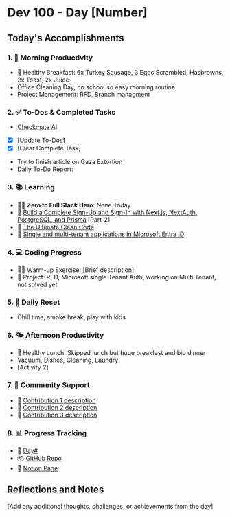 # Dev 100 - Day [Number]

## Today's Accomplishments

### 1. 🌅 Morning Productivity

- 🍳 Healthy Breakfast: 6x Turkey Sausage, 3 Eggs Scrambled, Hasbrowns, 2x Toast, 2x Juice
- Office Cleaning Day, no school so easy morning routine
- Project Management: RFD, Branch managment


### 2. ✅ To-Dos & Completed Tasks

- [Checkmate AI](https://checkmate-ai.vercel.app/)
- [X] [Update To-Dos]
- [X] [Clear Complete Task]
- Try to finish article on Gaza Extortion
- Daily To-Do Report:

### 3. 📚 Learning

- 🦸‍♂️ **Zero to Full Stack Hero**: None Today
- 🔗 [Build a Complete Sign-Up and Sign-In with Next.js, NextAuth, PostgreSQL, and Prisma](https://www.youtube.com/watch?v=bicCg4GxOP8) [Part-2]
- 🔗 [The Ultimate Clean Code](https://www.youtube.com/watch?v=KvIMe69XO00)
- 🔗 [Single and multi-tenant applications in Microsoft Entra ID](https://www.youtube.com/watch?v=NyZz1ICG7dQ)

### 4. 💻 Coding Progress

- 🏋️‍♂️ Warm-up Exercise: [Brief description]
- 🦺 Project: RFD, Microsoft single Tenant Auth, working on Multi Tenant, not solved yet

### 5. 🔄 Daily Reset

- Chill time, smoke break, play with kids

### 6. 🌤️ Afternoon Productivity

- 🍱 Healthy Lunch: Skipped lunch but huge breakfast and big dinner
- Vacuum, Dishes, Cleaning, Laundry
- [Activity 2]

### 7. 🤝 Community Support

- 🔗 [Contribution 1 description](URL)
- 🔗 [Contribution 2 description](URL)
- 🔗 [Contribution 3 description](URL)

### 8. 📊 Progress Tracking

- 🏫 [Day#](URL-to-daily-log)
- 📦 [GitHub Repo](https://github.com/Digitl-Alchemyst/dev100/blob/main/Day-[Number]/day[Number].md)
- 📄 [Notion Page](https://liberating-galley-48d.notion.site/Dev100-Coding-Lifestyle-Challenge-a85ec9fba3ce41f3b29d581a1a85d92b?pvs=4)

## Reflections and Notes

[Add any additional thoughts, challenges, or achievements from the day]
